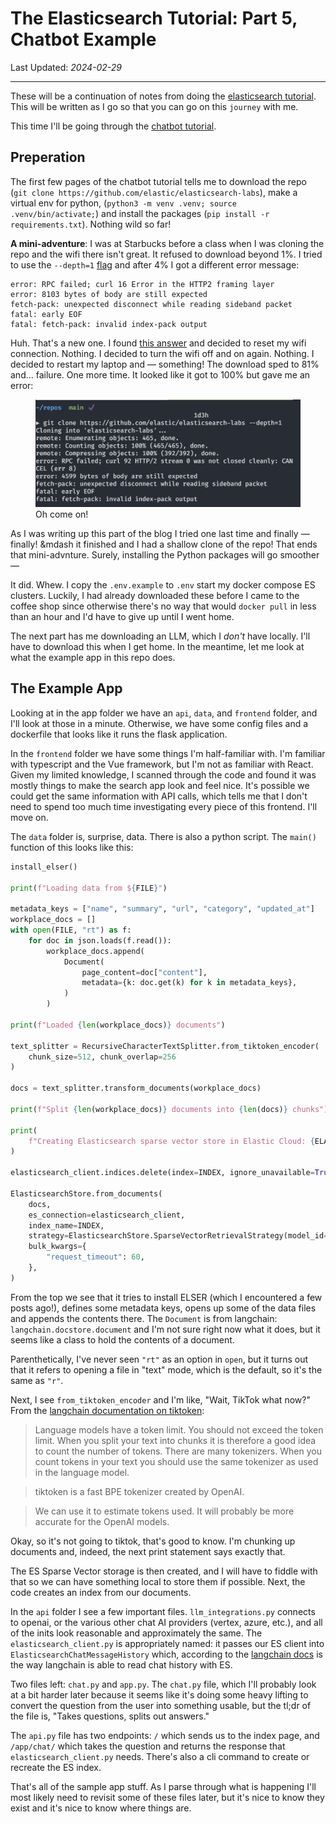 # The Elasticsearch Tutorial: Part 5, Chatbot Example

<!-- ID: 0050 -->
Last Updated: _2024-02-29_

---

These will be a continuation of notes from doing the [elasticsearch tutorial](https://www.elastic.co/search-labs/tutorials/search-tutorial/welcome).  This will be written as I go so that you can go on this `journey` with me.

This time I'll be going through the [chatbot tutorial](https://www.elastic.co/search-labs/tutorials/chatbot-tutorial/chatbot-rag-app/setup).

## Preperation

The first few pages of the chatbot tutorial tells me to download the repo (`git clone https://github.com/elastic/elasticsearch-labs`), make a virtual env for python, (`python3 -m venv .venv; source .venv/bin/activate;`) and install the packages (`pip install -r requirements.txt`).  Nothing wild so far!

**A mini-adventure**: I was at Starbucks before a class when I was cloning the repo and the wifi there isn't great.  It refused to download beyond 1%.  I tried to use the `--depth=1` [flag](https://github.blog/2020-12-21-get-up-to-speed-with-partial-clone-and-shallow-clone/) and after 4% I got a different error message:

```shell
error: RPC failed; curl 16 Error in the HTTP2 framing layer
error: 8103 bytes of body are still expected
fetch-pack: unexpected disconnect while reading sideband packet
fatal: early EOF
fatal: fetch-pack: invalid index-pack output
```

Huh.  That's a new one.  I found [this answer](https://github.com/orgs/community/discussions/48568#discussioncomment-5108608) and decided to reset my wifi connection.  Nothing.  I decided to turn the wifi off and on again.  Nothing.  I decided to restart my laptop and &mdash; something!  The download sped to 81% and... failure.  One more time.  It looked like it got to 100% but gave me an error:

<figure>
    <img src="../assets/images/elasticsearch-tutorial-05_gitclone.png"
         alt="So close.">
    <figcaption>Oh come on!</figcaption>
</figure>

As I was writing up this part of the blog I tried one last time and finally &mdash; finally! &mdash it finished and I had a shallow clone of the repo!  That ends that mini-advnture.  Surely, installing the Python packages will go smoother &mdash;

It did.  Whew.  I copy the `.env.example` to `.env` start my docker compose ES clusters.  Luckily, I had already downloaded these before I came to the coffee shop since otherwise there's no way that would `docker pull` in less than an hour and I'd have to give up until I went home.

The next part has me downloading an LLM, which I _don't_ have locally.  I'll have to download this when I get home.  In the meantime, let me look at what the example app in this repo does.

## The Example App

Looking at in the app folder we have an `api`, `data`, and `frontend` folder, and I'll look at those in a minute.  Otherwise, we have some config files and a dockerfile that looks like it runs the flask application.  

In the `frontend` folder we have some things I'm half-familiar with.  I'm familiar with typescript and the Vue framework, but I'm not as familiar with React. Given my limited knowledge, I scanned through the code and found it was mostly things to make the search app look and feel nice.  It's possible we could get the same information with API calls, which tells me that I don't need to spend too much time investigating every piece of this frontend.  I'll move on.

The `data` folder is, surprise, data.  There is also a python script.  The `main()` function of this looks like this:

```python
install_elser()

print(f"Loading data from ${FILE}")

metadata_keys = ["name", "summary", "url", "category", "updated_at"]
workplace_docs = []
with open(FILE, "rt") as f:
    for doc in json.loads(f.read()):
        workplace_docs.append(
            Document(
                page_content=doc["content"],
                metadata={k: doc.get(k) for k in metadata_keys},
            )
        )

print(f"Loaded {len(workplace_docs)} documents")

text_splitter = RecursiveCharacterTextSplitter.from_tiktoken_encoder(
    chunk_size=512, chunk_overlap=256
)

docs = text_splitter.transform_documents(workplace_docs)

print(f"Split {len(workplace_docs)} documents into {len(docs)} chunks")

print(
    f"Creating Elasticsearch sparse vector store in Elastic Cloud: {ELASTIC_CLOUD_ID}"
)

elasticsearch_client.indices.delete(index=INDEX, ignore_unavailable=True)

ElasticsearchStore.from_documents(
    docs,
    es_connection=elasticsearch_client,
    index_name=INDEX,
    strategy=ElasticsearchStore.SparseVectorRetrievalStrategy(model_id=ELSER_MODEL),
    bulk_kwargs={
        "request_timeout": 60,
    },
)
```

From the top we see that it tries to install ELSER (which I encountered a few posts ago!), defines some metadata keys, opens up some of the data files and appends the contents there.  The `Document` is from langchain: `langchain.docstore.document` and I'm not sure right now what it does, but it seems like a class to hold the contents of a document.

Parenthetically, I've never seen `"rt"` as an option in `open`, but it turns out that it refers to opening a file in "text" mode, which is the default, so it's the same as `"r"`.

Next, I see `from_tiktoken_encoder` and I'm like, "Wait, TikTok what now?"  From the [langchain documentation on tiktoken](https://python.langchain.com/docs/modules/data_connection/document_transformers/split_by_token):

> Language models have a token limit. You should not exceed the token limit. When you split your text into chunks it is therefore a good idea to count the number of tokens. There are many tokenizers. When you count tokens in your text you should use the same tokenizer as used in the language model.

> tiktoken is a fast BPE tokenizer created by OpenAI.

> We can use it to estimate tokens used. It will probably be more accurate for the OpenAI models.

Okay, so it's not going to tiktok, that's good to know.  I'm chunking up documents and, indeed, the next print statement says exactly that.

The ES Sparse Vector storage is then created, and I will have to fiddle with that so we can have something local to store them if possible.  Next, the code creates an index from our documents.

In the `api` folder I see a few important files.  `llm_integrations.py` connects to openai, or the various other chat AI providers (vertex, azure, etc.), and all of the inits look reasonable and approximately the same.  The `elasticsearch_client.py` is appropriately named: it passes our ES client into `ElasticsearchChatMessageHistory` which, according to the [langchain docs](https://python.langchain.com/docs/integrations/memory/elasticsearch_chat_message_history#initialize-elasticsearch-client-and-chat-message-history) is the way langchain is able to read chat history with ES.  

Two files left: `chat.py` and `app.py`.  The `chat.py` file, which I'll probably look at a bit harder later because it seems like it's doing some heavy lifting to convert the question from the user into something usable, but the tl;dr of the file is, "Takes questions, splits out answers."  

The `api.py` file has two endpoints: `/` which sends us to the index page, and `/app/chat/` which takes the question and returns the response that `elasticsearch_client.py` needs.  There's also a cli command to create or recreate the ES index.

That's all of the sample app stuff.  As I parse through what is happening I'll most likely need to revisit some of these files later, but it's nice to know they exist and it's nice to know where things are.


<!-- ## Next Time

The next thing that the tutorial recommends doing is a [Chatbot Tutorial](https://www.elastic.co/search-labs/tutorials/chatbot-tutorial/welcome).  Since this tutorial goes over the [Langchain](https://www.langchain.com/) project and works with some concepts I'm not familiar with, I think it might be fun to try out.

See you there! -->
